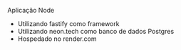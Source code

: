 Aplicação Node
* Utilizando fastify como framework
* Utilizando neon.tech como banco de dados Postgres
* Hospedado no render.com